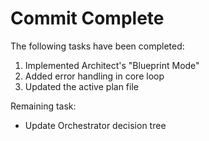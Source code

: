 # Commit Complete

The following tasks have been completed:
1. Implemented Architect's "Blueprint Mode"
2. Added error handling in core loop
3. Updated the active plan file

Remaining task:
- Update Orchestrator decision tree